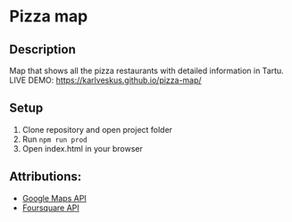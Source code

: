 # Pizza map

## Description
Map that shows all the pizza restaurants with detailed information in Tartu.<br>
LIVE DEMO: https://karlveskus.github.io/pizza-map/

## Setup
1. Clone repository and open project folder
2. Run ```npm run prod```
3. Open index.html in your browser

## Attributions:
- [Google Maps API](https://developers.google.com/maps/)
- [Foursquare API](https://developer.foursquare.com/)
